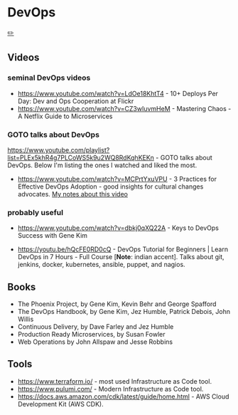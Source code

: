 # DevOps
[✏️](https://github.com/meleu/my-notes/edit/master/devops.md)

## Videos

### seminal DevOps videos

- <https://www.youtube.com/watch?v=LdOe18KhtT4> - 10+ Deploys Per Day: Dev and Ops Cooperation at Flickr
- <https://www.youtube.com/watch?v=CZ3wIuvmHeM> - Mastering Chaos - A Netflix Guide to Microservices

### GOTO talks about DevOps

<https://www.youtube.com/playlist?list=PLEx5khR4g7PLCoWS5k9u2WQ8RdKqhKEKn> - GOTO talks about DevOps. Below I'm listing the ones I watched and liked the most.

- <https://www.youtube.com/watch?v=MCPrtYxuVPU> - 3 Practices for Effective DevOps Adoption - good insights for cultural changes advocates. [My notes about this video](videos/3-practices-for-effective-devops-adoption.md)

### probably useful

- <https://www.youtube.com/watch?v=dbkj0qXQ22A> - Keys to DevOps Success with Gene Kim

- <https://youtu.be/hQcFE0RD0cQ> - DevOps Tutorial for Beginners | Learn DevOps in 7 Hours - Full Course [**Note**: indian accent]. Talks about git, jenkins, docker, kubernetes, ansible, puppet, and nagios.

## Books

- The Phoenix Project, by Gene Kim, Kevin Behr and George Spafford
- The DevOps Handbook, by Gene Kim, Jez Humble, Patrick Debois, John Willis
- Continuous Delivery, by Dave Farley and Jez Humble
- Production Ready Microservices, by Susan Fowler
- Web Operations by John Allspaw and Jesse Robbins


## Tools

- <https://www.terraform.io/> - most used Infrastructure as Code tool.
- <https://www.pulumi.com/> - Modern Infrastructure as Code tool.
- <https://docs.aws.amazon.com/cdk/latest/guide/home.html> - AWS Cloud Development Kit (AWS CDK).

